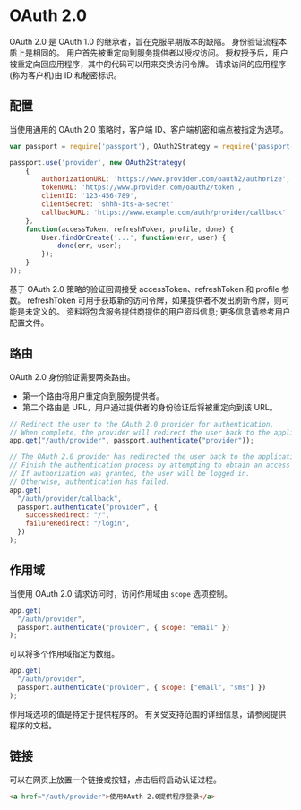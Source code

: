 # OAuth 2.0

OAuth 2.0 是 OAuth 1.0 的继承者，旨在克服早期版本的缺陷。
身份验证流程本质上是相同的。
用户首先被重定向到服务提供者以授权访问。
授权授予后，用户被重定向回应用程序，其中的代码可以用来交换访问令牌。
请求访问的应用程序(称为客户机)由 ID 和秘密标识。

## 配置

当使用通用的 OAuth 2.0 策略时，客户端 ID、客户端机密和端点被指定为选项。

```js
var passport = require('passport'), OAuth2Strategy = require('passport-oauth').OAuth2Strategy;

passport.use('provider', new OAuth2Strategy(
    {
        authorizationURL: 'https://www.provider.com/oauth2/authorize',
        tokenURL: 'https://www.provider.com/oauth2/token',
        clientID: '123-456-789',
        clientSecret: 'shhh-its-a-secret'
        callbackURL: 'https://www.example.com/auth/provider/callback'
    },
    function(accessToken, refreshToken, profile, done) {
        User.findOrCreate('...', function(err, user) {
            done(err, user);
        });
    }
));
```

基于 OAuth 2.0 策略的验证回调接受 accessToken、refreshToken 和 profile 参数。
refreshToken 可用于获取新的访问令牌，如果提供者不发出刷新令牌，则可能是未定义的。
资料将包含服务提供商提供的用户资料信息;
更多信息请参考用户配置文件。

## 路由

OAuth 2.0 身份验证需要两条路由。

- 第一个路由将用户重定向到服务提供者。
- 第二个路由是 URL，用户通过提供者的身份验证后将被重定向到该 URL。

```js
// Redirect the user to the OAuth 2.0 provider for authentication.
// When complete, the provider will redirect the user back to the application at /auth/provider/callback
app.get("/auth/provider", passport.authenticate("provider"));

// The OAuth 2.0 provider has redirected the user back to the application.
// Finish the authentication process by attempting to obtain an access token.
// If authorization was granted, the user will be logged in.
// Otherwise, authentication has failed.
app.get(
  "/auth/provider/callback",
  passport.authenticate("provider", {
    successRedirect: "/",
    failureRedirect: "/login",
  })
);
```

## 作用域

当使用 OAuth 2.0 请求访问时，访问作用域由 `scope` 选项控制。

```js
app.get(
  "/auth/provider",
  passport.authenticate("provider", { scope: "email" })
);
```

可以将多个作用域指定为数组。

```js
app.get(
  "/auth/provider",
  passport.authenticate("provider", { scope: ["email", "sms"] })
);
```

作用域选项的值是特定于提供程序的。
有关受支持范围的详细信息，请参阅提供程序的文档。

## 链接

可以在网页上放置一个链接或按钮，点击后将启动认证过程。

```html
<a href="/auth/provider">使用OAuth 2.0提供程序登录</a>
```
